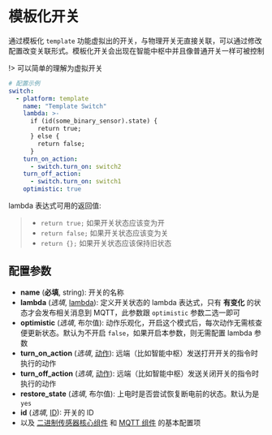 # 模板化开关


通过模板化 `template` 功能虚拟出的开关，与物理开关无直接关联，可以通过修改配置改变关联形式。模板化开关会出现在智能中枢中并且像普通开关一样可被控制

!> 可以简单的理解为虚拟开关

```yaml
# 配置示例
switch:
  - platform: template
    name: "Template Switch"
    lambda: >-
      if (id(some_binary_sensor).state) {
        return true;
      } else {
        return false;
      }
    turn_on_action:
      - switch.turn_on: switch2
    turn_off_action:
      - switch.turn_on: switch1
    optimistic: true
```

lambda 表达式可用的返回值:

> - `return true;` 如果开关状态应该变为开
> - `return false;` 如果开关状态应该变为关
> - `return {};` 如果开关状态应该保持旧状态

## 配置参数

- **name** (**必填**, string): 开关的名称
- **lambda** (*选填*, [lambda](mqtt/guides/automations#lambda-表达式)): 定义开关状态的 lambda 表达式，只有 **有变化** 的状态才会发布相关消息到 MQTT，此参数跟 `optimistic` 参数二选一即可
- **optimistic** (*选填*, 布尔值): 动作乐观化，开启这个模式后，每次动作无需核查便更新状态。默认为不开启 `false`，如果开启本参数，则无需配置 lambda 参数
- **turn_on_action** (*选填*, [动作](mqtt/guides/automations#动作)): 远端（比如智能中枢）发送打开开关的指令时执行的动作
- **turn_off_action** (*选填*, [动作](mqtt/guides/automations#动作)): 远端（比如智能中枢）发送关闭开关的指令时执行的动作
- **restore_state** (*选填*, 布尔值): 上电时是否尝试恢复断电前的状态。默认为是 `yes`
- **id** (*选填*, [ID](mqtt/guides/configuration-types#id)): 开关的 ID
- 以及 [二进制传感器核心组件](mqtt/components/sensor/) 和 [MQTT 组件](mqtt/components/mqtt#MQTT-组件基本配置项) 的基本配置项



